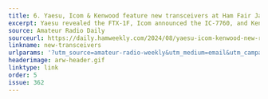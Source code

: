 ```yaml
---
title: 6. Yaesu, Icom & Kenwood feature new transceivers at Ham Fair Japan
excerpt: Yaesu revealed the FTX-1F, Icom announced the IC-7760, and Kenwood revealed a yet to be named mobile rig.
source: Amateur Radio Daily
sourceurl: https://daily.hamweekly.com/2024/08/yaesu-icom-kenwood-new-radios-ham-fair/
linkname: new-transceivers
urlparams: '?utm_source=amateur-radio-weekly&utm_medium=email&utm_campaign=newsletter'
headerimage: arw-header.gif
linktype: link
order: 5
issue: 362
---
```

